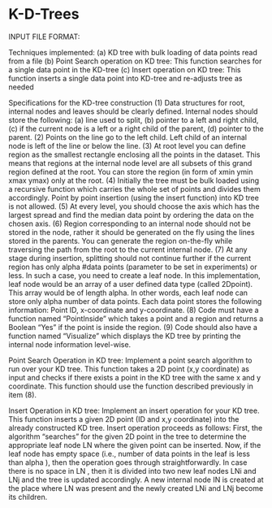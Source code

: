 # K-D-Trees
INPUT FILE FORMAT:
<Point ID> <x-coordinate> <y-coordinate> <new line>

Techniques implemented:
(a) KD tree with bulk loading of data points read from a file
(b) Point Search operation on KD tree: This function searches for a single data point in the KD-tree
(c) Insert operation on KD tree: This function inserts a single data point into KD-tree and re-adjusts tree as needed

Specifications for the KD-tree construction
(1) Data structures for root, internal nodes and leaves should be clearly defined. Internal nodes should store the
following: (a) line used to split, (b) pointer to a left and right child, (c) if the current node is a left or a right child
of the parent, (d) pointer to the parent.
(2) Points on the line go to the left child. Left child of an internal node is left of the line or below the line.
(3) At root level you can define region as the smallest rectangle enclosing all the points in the dataset. This means that
regions at the internal node level are all subsets of this grand region defined at the root. You can store the region
(in form of xmin ymin xmax ymax) only at the root.
(4) Initially the tree must be bulk loaded using a recursive function which carries the whole set of points and divides
them accordingly. Point by point insertion (using the insert function) into KD tree is not allowed.
(5) At every level, you should choose the axis which has the largest spread and find the median data point by ordering
the data on the chosen axis.
(6) Region corresponding to an internal node should not be stored in the node, rather it should be generated on the fly
using the lines stored in the parents. You can generate the region on-the-fly while traversing the path from the root
to the current internal node.
(7) At any stage during insertion, splitting should not continue further if the current region has only alpha #data
points (parameter to be set in experiments) or less. In such a case, you need to create a leaf node. In this
implementation, leaf node would be an array of a user defined data type (called 2Dpoint). This array would be of
length alpha. In other words, each leaf node can store only alpha number of data points. Each data point stores the
following information: Point ID, x-coordinate and y-coordinate.
(8) Code must have a function named “PointInside” which takes a point and a region and returns a Boolean “Yes” if
the point is inside the region.
(9) Code should also have a function named “Visualize” which displays the KD tree by printing the internal node
information level-wise.

Point Search Operation in KD tree:
Implement a point search algorithm to run over your KD tree. This function takes a 2D point (x,y coordinate) as
input and checks if there exists a point in the KD tree with the same x and y coordinate. This function should use
the function described previously in item (8).


Insert Operation in KD tree:
Implement an insert operation for your KD tree. This function inserts a given 2D point (ID and x,y coordinate)
into the already constructed KD tree. Insert operation proceeds as follows: First, the algorithm “searches” for the
given 2D point in the tree to determine the appropriate leaf node LN where the given point can be inserted. Now,
if the leaf node has empty space (i.e., number of data points in the leaf is less than alpha ), then the operation goes
through straightforwardly. In case there is no space in LN , then it is divided into two new leaf nodes LNi and
LNj and the tree is updated accordingly. A new internal node IN is created at the place where LN was present
and the newly created LNi and LNj become its children.
